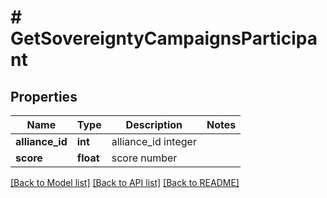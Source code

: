 # # GetSovereigntyCampaignsParticipant

## Properties

Name | Type | Description | Notes
------------ | ------------- | ------------- | -------------
**alliance_id** | **int** | alliance_id integer |
**score** | **float** | score number |

[[Back to Model list]](../../README.md#models) [[Back to API list]](../../README.md#endpoints) [[Back to README]](../../README.md)
